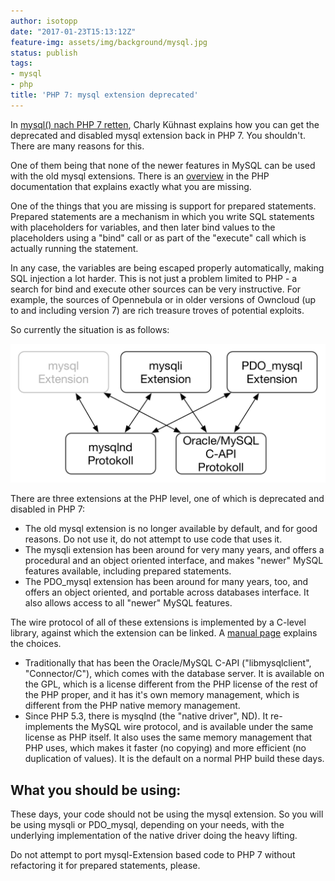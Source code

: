 ```yaml
---
author: isotopp
date: "2017-01-23T15:13:12Z"
feature-img: assets/img/background/mysql.jpg
status: publish
tags:
- mysql
- php
title: 'PHP 7: mysql extension deprecated'
---
```

In [mysql() nach PHP 7
retten](http://kuehnast.com/s9y/archives/650-mysql-nach-PHP-7-retten.html),
Charly Kühnast explains how you can get the deprecated and
disabled mysql extension back in PHP 7. You shouldn't. There are
many reasons for this.

One of them being that none of the newer features in MySQL can
be used with the old mysql extensions. There is an
[overview](http://php.net/manual/en/mysqlinfo.api.choosing.php)
in the PHP documentation that explains exactly what you are
missing.

One of the things that you are missing is support for prepared
statements. Prepared statements are a mechanism in which you
write SQL statements with placeholders for variables, and then
later bind values to the placeholders using a "bind" call or as
part of the "execute" call which is actually running the
statement.

In any case, the variables are being escaped properly
automatically, making SQL injection a lot harder. This is not
just a problem limited to PHP - a search for bind and execute
other sources can be very instructive. For example, the sources
of Opennebula or in older versions of Owncloud (up to and
including version 7) are rich treasure troves of potential
exploits.

So currently the situation is as follows:

![](/uploads/2017/01/mysql_protokolle-1.png)

There are three extensions at the PHP level, one of which is deprecated and
disabled in PHP 7:

- The old mysql extension is no longer available by default, and
  for good reasons. Do not use it, do not attempt to use code
  that uses it.
- The mysqli extension has been around for very many years, and
  offers a procedural and an object oriented interface, and
  makes "newer" MySQL features available, including prepared
  statements.
- The PDO\_mysql extension has been around for many years, too,
  and offers an object oriented, and portable across databases
  interface. It also allows access to all "newer" MySQL
  features.

The wire protocol of all of these extensions is implemented by a
C-level library, against which the extension can be linked. A
[manual page](http://php.net/manual/en/mysqlinfo.library.choosing.php)
explains the choices.

- Traditionally that has been the Oracle/MySQL C-API
  ("libmysqlclient", "Connector/C"), which comes with the
  database server. It is available on the GPL, which is a
  license different from the PHP license of the rest of the PHP
  proper, and it has it's own memory management, which is
  different from the PHP native memory management.
- Since PHP 5.3, there is mysqlnd (the "native driver", ND). It
  re-implements the MySQL wire protocol, and is available under
  the same license as PHP itself. It also uses the same memory
  management that PHP uses, which makes it faster (no copying)
  and more efficient (no duplication of values). It is the
  default on a normal PHP build these days.

## What you should be using:

These days, your code should not be using the mysql extension.
So you will be using mysqli or PDO\_mysql, depending on your
needs, with the underlying implementation of the native driver
doing the heavy lifting.

Do not attempt to port mysql-Extension based code to PHP 7
without refactoring it for prepared statements, please.
